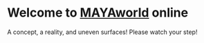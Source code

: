 # Welcome to [MAYAworld](https://mayaworld.online) online
A concept, a reality, and uneven surfaces! Please watch your step!